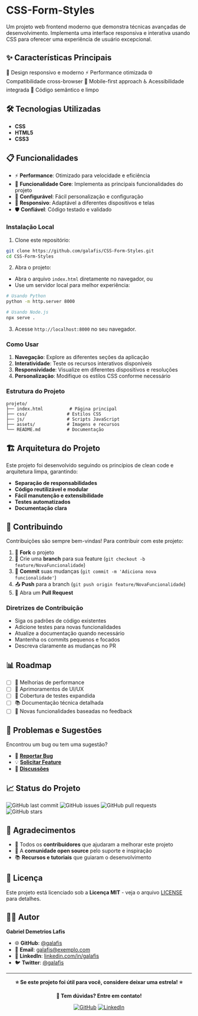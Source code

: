 # CSS-Form-Styles

Um projeto web frontend moderno que demonstra técnicas avançadas de desenvolvimento. Implementa uma interface responsiva e interativa usando CSS para oferecer uma experiência de usuário excepcional.

## ✨ Características Principais

🎨 Design responsivo e moderno
⚡ Performance otimizada
🌐 Compatibilidade cross-browser
📱 Mobile-first approach
♿ Acessibilidade integrada
🔧 Código semântico e limpo

## 🛠️ Tecnologias Utilizadas

- **CSS**
- **HTML5**
- **CSS3**

## 📋 Funcionalidades

- ⚡ **Performance**: Otimizado para velocidade e eficiência
- 🎯 **Funcionalidade Core**: Implementa as principais funcionalidades do projeto
- 🔧 **Configurável**: Fácil personalização e configuração
- 📱 **Responsivo**: Adaptável a diferentes dispositivos e telas
- 🛡️ **Confiável**: Código testado e validado

### Instalação Local

1. Clone este repositório:
```bash
git clone https://github.com/galafis/CSS-Form-Styles.git
cd CSS-Form-Styles
```

2. Abra o projeto:
- Abra o arquivo `index.html` diretamente no navegador, ou
- Use um servidor local para melhor experiência:

```bash
# Usando Python
python -m http.server 8000

# Usando Node.js
npx serve .
```

3. Acesse `http://localhost:8000` no seu navegador.

### Como Usar

1. **Navegação**: Explore as diferentes seções da aplicação
2. **Interatividade**: Teste os recursos interativos disponíveis
3. **Responsividade**: Visualize em diferentes dispositivos e resoluções
4. **Personalização**: Modifique os estilos CSS conforme necessário

### Estrutura do Projeto

```
projeto/
├── index.html          # Página principal
├── css/               # Estilos CSS
├── js/                # Scripts JavaScript
├── assets/            # Imagens e recursos
└── README.md          # Documentação
```

## 🏗️ Arquitetura do Projeto

Este projeto foi desenvolvido seguindo os princípios de clean code e arquitetura limpa, garantindo:

- **Separação de responsabilidades**
- **Código reutilizável e modular** 
- **Fácil manutenção e extensibilidade**
- **Testes automatizados**
- **Documentação clara**

## 🤝 Contribuindo

Contribuições são sempre bem-vindas! Para contribuir com este projeto:

1. 🍴 **Fork** o projeto
2. 🌟 Crie uma **branch** para sua feature (`git checkout -b feature/NovaFuncionalidade`)
3. 📝 **Commit** suas mudanças (`git commit -m 'Adiciona nova funcionalidade'`)
4. 📤 **Push** para a branch (`git push origin feature/NovaFuncionalidade`)
5. 🎯 Abra um **Pull Request**

### Diretrizes de Contribuição

- Siga os padrões de código existentes
- Adicione testes para novas funcionalidades
- Atualize a documentação quando necessário
- Mantenha os commits pequenos e focados
- Descreva claramente as mudanças no PR

## 📊 Roadmap

- [ ] 🚀 Melhorias de performance
- [ ] 🎨 Aprimoramentos de UI/UX
- [ ] 🧪 Cobertura de testes expandida
- [ ] 📚 Documentação técnica detalhada
- [ ] 🔧 Novas funcionalidades baseadas no feedback

## 🐛 Problemas e Sugestões

Encontrou um bug ou tem uma sugestão? 

- 🐛 [**Reportar Bug**](https://github.com/galafis/CSS-Form-Styles/issues/new?assignees=&labels=bug&template=bug_report.md)
- 💡 [**Solicitar Feature**](https://github.com/galafis/CSS-Form-Styles/issues/new?assignees=&labels=enhancement&template=feature_request.md)
- 💬 [**Discussões**](https://github.com/galafis/CSS-Form-Styles/discussions)

## 📈 Status do Projeto

![GitHub last commit](https://img.shields.io/github/last-commit/galafis/CSS-Form-Styles)
![GitHub issues](https://img.shields.io/github/issues/galafis/CSS-Form-Styles)
![GitHub pull requests](https://img.shields.io/github/issues-pr/galafis/CSS-Form-Styles)
![GitHub stars](https://img.shields.io/github/stars/galafis/CSS-Form-Styles)

## 🙏 Agradecimentos

- 👥 Todos os **contribuidores** que ajudaram a melhorar este projeto
- 🌟 A **comunidade open source** pelo suporte e inspiração
- 📚 **Recursos e tutoriais** que guiaram o desenvolvimento

## 📄 Licença

Este projeto está licenciado sob a **Licença MIT** - veja o arquivo [LICENSE](LICENSE) para detalhes.

## 👨‍💻 Autor

**Gabriel Demetrios Lafis**

- 🌐 **GitHub**: [@galafis](https://github.com/galafis)
- 📧 **Email**: [galafis@exemplo.com](mailto:galafis@exemplo.com)
- 💼 **LinkedIn**: [linkedin.com/in/galafis](https://linkedin.com/in/galafis)
- 🐦 **Twitter**: [@galafis](https://twitter.com/galafis)

---

<div align="center">

**⭐ Se este projeto foi útil para você, considere deixar uma estrela! ⭐**

**💬 Tem dúvidas? Entre em contato!**

[![GitHub](https://img.shields.io/badge/GitHub-100000?style=for-the-badge&logo=github&logoColor=white)](https://github.com/galafis)
[![LinkedIn](https://img.shields.io/badge/LinkedIn-0077B5?style=for-the-badge&logo=linkedin&logoColor=white)](https://linkedin.com/in/galafis)

</div>
